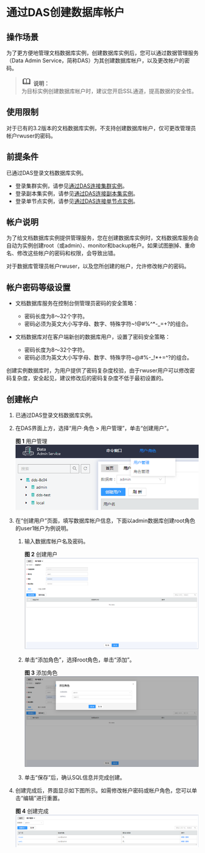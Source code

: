 # 通过DAS创建数据库帐户<a name="dds_03_0071"></a>

## 操作场景<a name="section6515110014278"></a>

为了更方便地管理文档数据库实例，创建数据库实例后，您可以通过数据管理服务（Data Admin Service，简称DAS）为其创建数据库帐户，以及更改帐户的密码。

>![](public_sys-resources/icon-note.gif) **说明：**   
>为目标实例创建数据库帐户时，建议您开启SSL通道，提高数据的安全性。  

## 使用限制<a name="section922375095016"></a>

对于已有的3.2版本的文档数据库实例，不支持创建数据库帐户，仅可更改管理员帐户rwuser的密码。

## 前提条件<a name="section42310965142628"></a>

已通过DAS登录文档数据库实例。

-   登录集群实例，请参见[通过DAS连接集群实例](https://support.huaweicloud.com/qs-dds/dds_02_0041.html)。
-   登录副本集实例，请参见[通过DAS连接副本集实例](https://support.huaweicloud.com/qs-dds/dds_02_0044.html)。
-   登录单节点实例，请参见[通过DAS连接单节点实例](https://support.huaweicloud.com/qs-dds/dds_02_0045.html)。

## 帐户说明<a name="section21810854151259"></a>

为了给文档数据库实例提供管理服务，您在创建数据库实例时，文档数据库服务会自动为实例创建root（或admin）、monitor和backup帐户。如果试图删掉、重命名、修改这些帐户的密码和权限，会导致出错。

对于数据库管理员帐户rwuser，以及您所创建的帐户，允许修改帐户的密码。

## 帐户密码等级设置<a name="section330367810910"></a>

-   文档数据库服务在控制台侧管理员密码的安全策略：
    -   密码长度为8～32个字符。
    -   密码必须为英文大小写字母、数字、特殊字符\~!@\#%^\*-\_=+?的组合。

-   文档数据库对在客户端新创的数据库用户，设置了密码安全策略：
    -   密码长度为8～32个字符。
    -   密码必须为英文大小写字母、数字、特殊字符\~@\#%-\_!\*+=^?的组合。


创建实例数据库时，为用户提供了密码复杂度校验，由于rwuser用户可以修改密码复杂度，安全起见，建议修改后的密码复杂度不低于最初设置的。

## 创建帐户<a name="section0148642786"></a>

1.  已通过DAS登录文档数据库实例。
2.  在DAS界面上方，选择“用户·角色 \> 用户管理”，单击“创建用户”。

    **图 1**  用户管理<a name="fig19197642131017"></a>  
    ![](figures/用户管理.png "用户管理")

3.  在“创建用户”页面，填写数据库帐户信息，下面以admin数据库创建root角色的user1帐户为例说明。
    1.  输入数据库帐户名及密码。

        **图 2**  创建用户<a name="fig628851805811"></a>  
        ![](figures/创建数据库用户.png "创建数据库用户")

    2.  单击“添加角色”，选择root角色，单击“添加”。

        **图 3**  添加角色<a name="fig31914116317"></a>  
        ![](figures/添加角色.png "添加角色")

    3.  单击“保存”后，确认SQL信息并完成创建。

4.  创建完成后，界面显示如下图所示。如需修改帐户密码或帐户角色，您可以单击“编辑”进行重置。

    **图 4**  创建完成<a name="fig7421175393319"></a>  
    ![](figures/创建完成.png "创建完成")


